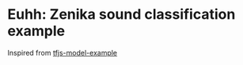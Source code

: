 # Euhh: Zenika sound classification example

Inspired from [tfjs-model-example](https://github.com/tensorflow/tfjs-models/blob/master/speech-commands/training/browser-fft/training_custom_audio_model_in_python.ipynb)
